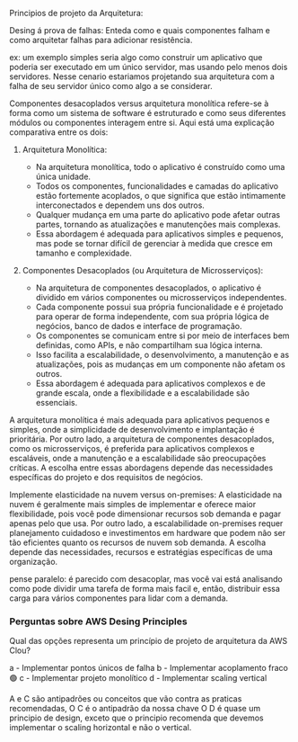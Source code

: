 Principios de projeto da Arquitetura:

Desing á prova de falhas: Enteda como e quais componentes falham e como arquitetar falhas para adicionar resistência.

ex: um exemplo simples seria algo como construir um aplicativo que poderia ser executado em um único servidor, mas usando pelo menos dois servidores.
Nesse cenario estariamos projetando sua arquitetura com a falha de seu servidor único como algo a se considerar. 

Componentes desacoplados versus arquitetura monolítica refere-se à forma como um sistema de software é estruturado e como seus diferentes módulos ou componentes interagem entre si. Aqui está uma explicação comparativa entre os dois:

1. Arquitetura Monolítica:
   - Na arquitetura monolítica, todo o aplicativo é construído como uma única unidade.
   - Todos os componentes, funcionalidades e camadas do aplicativo estão fortemente acoplados, o que significa que estão intimamente interconectados e dependem uns dos outros.
   - Qualquer mudança em uma parte do aplicativo pode afetar outras partes, tornando as atualizações e manutenções mais complexas.
   - Essa abordagem é adequada para aplicativos simples e pequenos, mas pode se tornar difícil de gerenciar à medida que cresce em tamanho e complexidade.

2. Componentes Desacoplados (ou Arquitetura de Microsserviços):
   - Na arquitetura de componentes desacoplados, o aplicativo é dividido em vários componentes ou microsserviços independentes.
   - Cada componente possui sua própria funcionalidade e é projetado para operar de forma independente, com sua própria lógica de negócios, banco de dados e interface de programação.
   - Os componentes se comunicam entre si por meio de interfaces bem definidas, como APIs, e não compartilham sua lógica interna.
   - Isso facilita a escalabilidade, o desenvolvimento, a manutenção e as atualizações, pois as mudanças em um componente não afetam os outros.
   - Essa abordagem é adequada para aplicativos complexos e de grande escala, onde a flexibilidade e a escalabilidade são essenciais.

A arquitetura monolítica é mais adequada para aplicativos pequenos e simples, onde a simplicidade de desenvolvimento e implantação é prioritária. Por outro lado, a arquitetura de componentes desacoplados, como os microsserviços, é preferida para aplicativos complexos e escaláveis, onde a manutenção e a escalabilidade são preocupações críticas. A escolha entre essas abordagens depende das necessidades específicas do projeto e dos requisitos de negócios.

Implemente elasticidade na nuvem versus on-premises:
A elasticidade na nuvem é geralmente mais simples de implementar e oferece maior flexibilidade, pois você pode dimensionar recursos sob demanda e pagar apenas pelo que usa. Por outro lado, a escalabilidade on-premises requer planejamento cuidadoso e investimentos em hardware que podem não ser tão eficientes quanto os recursos de nuvem sob demanda. A escolha depende das necessidades, recursos e estratégias específicas de uma organização.

pense paralelo: é parecido com desacoplar, mas você vai está analisando como pode dividir uma tarefa de forma mais facil e, entâo, distribuir essa carga para vários componentes para lidar com a demanda.

### Perguntas sobre AWS Desing Principles

Qual das opções representa um princípio de projeto de arquitetura da AWS Clou?

a - Implementar pontos únicos de falha
b - Implementar acoplamento fraco 🟢
c - Implementar projeto monolítico
d - Implementar scaling vertical

A e C são antipadrões ou conceitos que vão contra as praticas recomendadas,
O C é o antipadrão da nossa chave 
O D é quase um principio de design, exceto que o principio recomenda que devemos implementar o scaling horizontal e não o vertical.